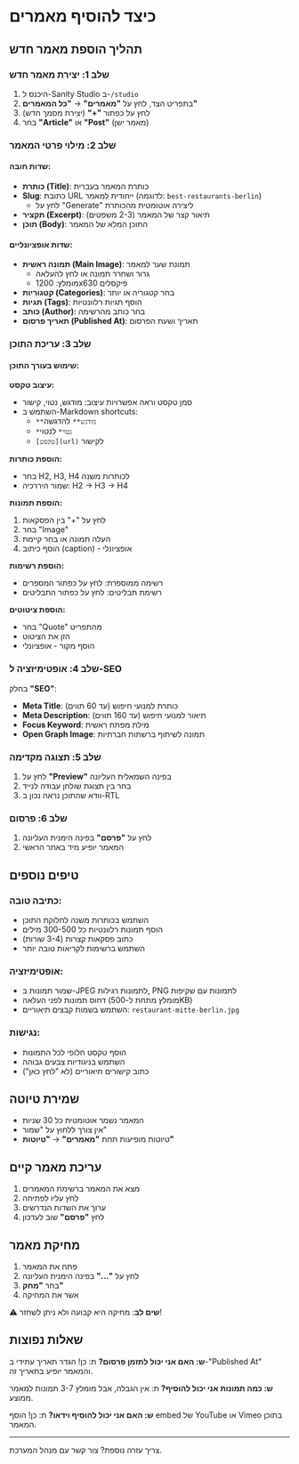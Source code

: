 # כיצד להוסיף מאמרים

## תהליך הוספת מאמר חדש

### שלב 1: יצירת מאמר חדש

1. היכנס ל-Sanity Studio ב-`/studio`
2. בתפריט הצד, לחץ על **"מאמרים"** → **"כל המאמרים"**
3. לחץ על כפתור **"+"** (יצירת מסמך חדש)
4. בחר **"Article"** או **"Post"** (מאמר ישן)

### שלב 2: מילוי פרטי המאמר

#### שדות חובה:
- **כותרת (Title)**: כותרת המאמר בעברית
- **Slug**: כתובת URL ייחודית למאמר (לדוגמה: `best-restaurants-berlin`)
  - לחץ על "Generate" ליצירה אוטומטית מהכותרת
- **תקציר (Excerpt)**: תיאור קצר של המאמר (2-3 משפטים)
- **תוכן (Body)**: התוכן המלא של המאמר

#### שדות אופציונליים:
- **תמונה ראשית (Main Image)**: תמונת שער למאמר
  - גרור ושחרר תמונה או לחץ להעלאה
  - מומלץ: 1200x630 פיקסלים
- **קטגוריות (Categories)**: בחר קטגוריה או יותר
- **תגיות (Tags)**: הוסף תגיות רלוונטיות
- **כותב (Author)**: בחר כותב מהרשימה
- **תאריך פרסום (Published At)**: תאריך ושעת הפרסום

### שלב 3: עריכת התוכן

#### שימוש בעורך התוכן:

**עיצוב טקסט:**
- סמן טקסט וראה אפשרויות עיצוב: מודגש, נטוי, קישור
- השתמש ב-Markdown shortcuts:
  - `**מודגש**` להדגשה
  - `*נטוי*` לנטוי
  - `[טקסט](url)` לקישור

**הוספת כותרות:**
- בחר H2, H3, H4 לכותרות משנה
- שמור היררכיה: H2 → H3 → H4

**הוספת תמונות:**
1. לחץ על "+" בין הפסקאות
2. בחר "Image"
3. העלה תמונה או בחר קיימת
4. הוסף כיתוב (caption) - אופציונלי

**הוספת רשימות:**
- רשימה ממוספרת: לחץ על כפתור המספרים
- רשימת תבליטים: לחץ על כפתור התבליטים

**הוספת ציטוטים:**
- בחר "Quote" מהתפריט
- הזן את הציטוט
- הוסף מקור - אופציונלי

### שלב 4: אופטימיזציה ל-SEO

בחלק **"SEO"**:
- **Meta Title**: כותרת למנועי חיפוש (עד 60 תווים)
- **Meta Description**: תיאור למנועי חיפוש (עד 160 תווים)
- **Focus Keyword**: מילת מפתח ראשית
- **Open Graph Image**: תמונה לשיתוף ברשתות חברתיות

### שלב 5: תצוגה מקדימה

1. לחץ על **"Preview"** בפינה השמאלית העליונה
2. בחר בין תצוגת שולחן עבודה לנייד
3. וודא שהתוכן נראה נכון ב-RTL

### שלב 6: פרסום

1. לחץ על **"פרסם"** בפינה הימנית העליונה
2. המאמר יופיע מיד באתר הראשי

## טיפים נוספים

### כתיבה טובה:
- השתמש בכותרות משנה לחלוקת התוכן
- הוסף תמונות רלוונטיות כל 300-500 מילים
- כתוב פסקאות קצרות (3-4 שורות)
- השתמש ברשימות לקריאות טובה יותר

### אופטימיזציה:
- שמור תמונות ב-JPEG לתמונות רגילות, PNG לתמונות עם שקיפות
- דחוס תמונות לפני העלאה (מומלץ מתחת ל-500KB)
- השתמש בשמות קבצים תיאוריים: `restaurant-mitte-berlin.jpg`

### נגישות:
- הוסף טקסט חלופי לכל התמונות
- השתמש בניגודיות צבעים גבוהה
- כתוב קישורים תיאוריים (לא "לחץ כאן")

## שמירת טיוטה

- המאמר נשמר אוטומטית כל 30 שניות
- אין צורך ללחוץ על "שמור"
- טיוטות מופיעות תחת **"מאמרים"** → **"טיוטות"**

## עריכת מאמר קיים

1. מצא את המאמר ברשימת המאמרים
2. לחץ עליו לפתיחה
3. ערוך את השדות הנדרשים
4. לחץ **"פרסם"** שוב לעדכון

## מחיקת מאמר

1. פתח את המאמר
2. לחץ על **"..."** בפינה הימנית העליונה
3. בחר **"מחק"**
4. אשר את המחיקה

⚠️ **שים לב**: מחיקה היא קבועה ולא ניתן לשחזר!

## שאלות נפוצות

**ש: האם אני יכול לתזמן פרסום?**
ת: כן! הגדר תאריך עתידי ב-"Published At" והמאמר יופיע בתאריך זה.

**ש: כמה תמונות אני יכול להוסיף?**
ת: אין הגבלה, אבל מומלץ 3-7 תמונות למאמר ממוצע.

**ש: האם אני יכול להוסיף וידאו?**
ת: כן! הוסף embed של YouTube או Vimeo בתוכן המאמר.

---

צריך עזרה נוספת? צור קשר עם מנהל המערכת.
